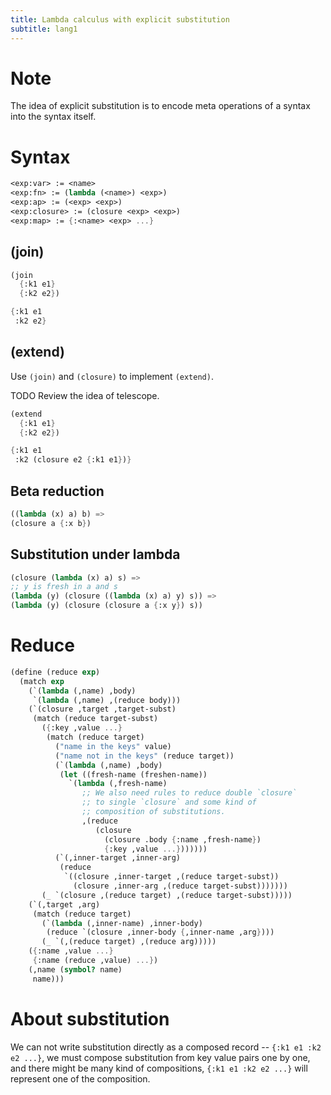 ```yaml
---
title: Lambda calculus with explicit substitution
subtitle: lang1
---
```


# Note

The idea of explicit substitution
is to encode meta operations of a syntax
into the syntax itself.

# Syntax

```scheme
<exp:var> := <name>
<exp:fn> := (lambda (<name>) <exp>)
<exp:ap> := (<exp> <exp>)
<exp:closure> := (closure <exp> <exp>)
<exp:map> := {:<name> <exp> ...}
```

## (join)

```scheme
(join
  {:k1 e1}
  {:k2 e2})

{:k1 e1
 :k2 e2}
```

## (extend)

Use `(join)` and `(closure)` to implement `(extend)`.

TODO Review the idea of telescope.

```scheme
(extend
  {:k1 e1}
  {:k2 e2})

{:k1 e1
 :k2 (closure e2 {:k1 e1})}
```

## Beta reduction

```scheme
((lambda (x) a) b) =>
(closure a {:x b})
```

## Substitution under lambda

```scheme
(closure (lambda (x) a) s) =>
;; y is fresh in a and s
(lambda (y) (closure ((lambda (x) a) y) s)) =>
(lambda (y) (closure (closure a {:x y}) s))
```

# Reduce

```scheme
(define (reduce exp)
  (match exp
    (`(lambda (,name) ,body)
     `(lambda (,name) ,(reduce body)))
    (`(closure ,target ,target-subst)
     (match (reduce target-subst)
       ({:key ,value ...}
        (match (reduce target)
          ("name in the keys" value)
          ("name not in the keys" (reduce target))
          (`(lambda (,name) ,body)
           (let ((fresh-name (freshen-name))
             `(lambda (,fresh-name)
                ;; We also need rules to reduce double `closure`
                ;; to single `closure` and some kind of
                ;; composition of substitutions.
                ,(reduce
                   (closure
                     (closure .body {:name ,fresh-name})
                     {:key ,value ...}))))))
          (`(,inner-target ,inner-arg)
           (reduce
            `((closure ,inner-target ,(reduce target-subst))
              (closure ,inner-arg ,(reduce target-subst)))))))
       (_ `(closure ,(reduce target) ,(reduce target-subst)))))
    (`(,target ,arg)
     (match (reduce target)
       (`(lambda (,inner-name) ,inner-body)
        (reduce `(closure ,inner-body {,inner-name ,arg})))
       (_ `(,(reduce target) ,(reduce arg)))))
    ({:name ,value ...}
     {:name (reduce ,value) ...})
    (,name (symbol? name)
     name)))
```

# About substitution

We can not write substitution directly as a composed record
-- `{:k1 e1 :k2 e2 ...}`, we must compose substitution from key value pairs
one by one, and there might be many kind of compositions,
`{:k1 e1 :k2 e2 ...}` will represent one of the composition.
